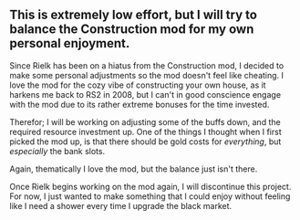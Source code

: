 ## This is extremely low effort, but I will try to balance the Construction mod for my own personal enjoyment.

Since Rielk has been on a hiatus from the Construction mod, I decided to make some personal adjustments so the mod doesn't feel like cheating. I love the mod for the cozy vibe of constructing your own house, as it harkens me back to RS2 in 2008, but I can't in good conscience engage with the mod due to its rather extreme bonuses for the time invested.

Therefor; I will be working on adjusting some of the buffs down, and the required resource investment up. One of the things I thought when I first picked the mod up, is that there should be gold costs for *everything*, but *especially* the bank slots.

Again, thematically I love the mod, but the balance just isn't there.

Once Rielk begins working on the mod again, I will discontinue this project. For now, I just wanted to make something that I could enjoy without feeling like I need a shower every time I upgrade the black market.
